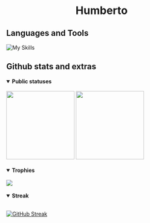 <h1 align="center">Humberto</h1>



## Languages and Tools
![My Skills](https://skillicons.dev/icons?i=neovim,godot,matlab,r,unity,debian,latex,mysql,nodejs,md,linux,bash,powershell,raspberrypi,python,lua,github,obsidian,ros,c,cpp,cs,go,arduino,js,css,html,git,rust,postman)


## Github stats and extras

<details open>
  <summary><b>Public statuses</b></summary>
  <br>

<img height="180em" src="https://github-readme-stats.vercel.app/api?username=humbertobm2&show_icons=true&bg_color=00000000"/>
<img height="180em" src="https://github-readme-stats.vercel.app/api/top-langs/?username=humbertobm2&layout=compact&card_width=350&bg_color=00000000"/>

</details>
<br>

<details open>
  <summary><b>Trophies</b></summary>
<br>

  <img src="https://github-profile-trophy.vercel.app/?username=humbertobm2&theme=tokyonight&row=2&no-bg=true&column=3&margin-w=15&margin-h=15"/>
</details>

<br>

<details open>
  <summary><b>Streak</b></summary>
  <br>

[![GitHub Streak](https://streak-stats.demolab.com?user=humbertobm2&theme=transparent&date_format=%5BY%20%5DM%20j)](https://git.io/streak-stats)
</details>
<br>
